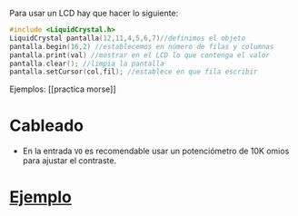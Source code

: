 Para usar un LCD hay que hacer lo siguiente:
```c
#include <LiquidCrystal.h>
LiquidCrystal pantalla(12,11,4,5,6,7)//definimos el objeto
pantalla.begin(16,2) //establecemos en número de filas y columnas
pantalla.print(val) //mostrar en el LCD lo que contenga el valor
pantalla.clear(); //limpia la pantalla
pantalla.setCursor(col,fil); //establece en que fila escribir
```

Ejemplos: [[practica morse]]

# Cableado
+ En la entrada `VO` es recomendable usar un potenciómetro de 10K omios para ajustar el contraste.

# [Ejemplo](https://www.tinkercad.com/things/kfCoTVE9xXg-lcd)